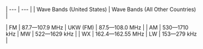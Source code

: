 | --- | --- |
| Wave Bands (United States) | Wave Bands (All Other Countries) |

| FM | 87.7—107.9 MHz | UKW (FM) | 87.5—108.0 MHz |
| AM | 530—1710 kHz | MW | 522—1629 kHz |
| WX | 162.4—162.55 MHz | LW | 153—279 kHz |
